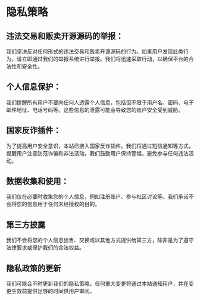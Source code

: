 # 隐私策略

##  违法交易和贩卖开源源码的举报：

我们坚决反对任何形式的违法交易和贩卖开源源码的行为。如果用户发现此类行为，请立即通过我们的举报系统进行举报。我们将迅速采取行动，以确保平台的合法性和安全性。

## 个人信息保护：
我们提醒所有用户不要向任何人透露个人信息，包括但不限于用户名、密码、电子邮件地址、电话号码等。这些信息的泄露可能会导致您的账户安全受到威胁。

## 国家反诈插件：
为了提高用户安全意识，本站已接入国家反诈插件。我们将通过短信通知等方式，提醒用户注意防范诈骗和非法活动。我们鼓励用户保持警惕，避免参与任何违法活动。

## 数据收集和使用：
我们仅在必要时收集您的个人信息，例如注册账户、参与社区讨论等。我们承诺不会将您的信息用于任何未经授权的目的。

## 第三方披露
我们不会将您的个人信息出售、交换或以其他方式提供给第三方，除非是为了遵守法律要求或保护我们的合法权益。

## 隐私政策的更新
我们可能会不时更新我们的隐私策略。任何重大变更将通过本站通知用户，并在变更生效前提供足够的时间供用户审阅。
